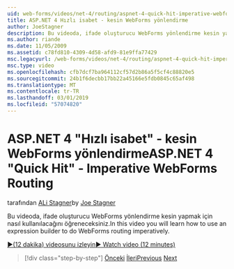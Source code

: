 ```yaml
---
uid: web-forms/videos/net-4/routing/aspnet-4-quick-hit-imperative-webforms-routing
title: ASP.NET 4 Hızlı isabet - kesin WebForms yönlendirme
author: JoeStagner
description: Bu videoda, ifade oluşturucu WebForms yönlendirme kesin yapmak için nasıl kullanılacağını öğreneceksiniz.
ms.author: riande
ms.date: 11/05/2009
ms.assetid: c78fd810-4309-4d58-afd9-81e9ffa77429
msc.legacyurl: /web-forms/videos/net-4/routing/aspnet-4-quick-hit-imperative-webforms-routing
msc.type: video
ms.openlocfilehash: cfb7dcf7ba964112cf57d2b86a5f5cf4c88820e5
ms.sourcegitcommit: 24b1f6decbb17bb22a45166e5fdb0845c65af498
ms.translationtype: MT
ms.contentlocale: tr-TR
ms.lasthandoff: 03/01/2019
ms.locfileid: "57074820"
---
```

<a name="aspnet-4-quick-hit---imperative-webforms-routing"></a><span data-ttu-id="bf4fe-103">ASP.NET 4 "Hızlı isabet" - kesin WebForms yönlendirme</span><span class="sxs-lookup"><span data-stu-id="bf4fe-103">ASP.NET 4 "Quick Hit" - Imperative WebForms Routing</span></span>
====================
<span data-ttu-id="bf4fe-104">tarafından [ALi Stagner](https://github.com/JoeStagner)</span><span class="sxs-lookup"><span data-stu-id="bf4fe-104">by [Joe Stagner](https://github.com/JoeStagner)</span></span>

<span data-ttu-id="bf4fe-105">Bu videoda, ifade oluşturucu WebForms yönlendirme kesin yapmak için nasıl kullanılacağını öğreneceksiniz.</span><span class="sxs-lookup"><span data-stu-id="bf4fe-105">In this video you will learn how to use an expression builder to do WebForms routing imperatively.</span></span> 

[<span data-ttu-id="bf4fe-106">&#9654;(12 dakika) videosunu izleyin</span><span class="sxs-lookup"><span data-stu-id="bf4fe-106">&#9654; Watch video (12 minutes)</span></span>](https://channel9.msdn.com/Blogs/ASP-NET-Site-Videos/aspnet-4-quick-hit-imperative-webforms-routing)

> [!div class="step-by-step"]
> <span data-ttu-id="bf4fe-107">[Önceki](aspnet-4-quick-hit-permanent-redirect.md)
> [İleri](aspnet-4-quick-hit-declarative-webforms-routing.md)</span><span class="sxs-lookup"><span data-stu-id="bf4fe-107">[Previous](aspnet-4-quick-hit-permanent-redirect.md)
[Next](aspnet-4-quick-hit-declarative-webforms-routing.md)</span></span>
